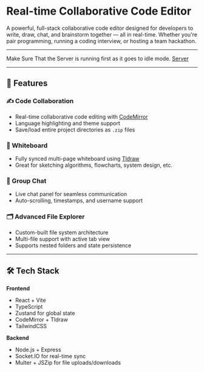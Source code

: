 # Real-time Collaborative Code Editor

A powerful, full-stack collaborative code editor designed for developers to write, draw, chat, and brainstorm together — all in real-time. Whether you're pair programming, running a coding interview, or hosting a team hackathon.

---
Make Sure That the Server is running first as it goes to idle mode.
[Server](https://realtime-code-collab-uvx5.onrender.com)


------
## 🚀 Features

### ✍️ Code Collaboration
- Real-time collaborative code editing with [CodeMirror](https://codemirror.net/)
- Language highlighting and theme support
- Save/load entire project directories as `.zip` files

### 🧾 Whiteboard
- Fully synced multi-page whiteboard using [Tldraw](https://tldraw.dev/)
- Great for sketching algorithms, flowcharts, system design, etc.

### 💬 Group Chat
- Live chat panel for seamless communication
- Auto-scrolling, timestamps, and username support

### 🗂️ Advanced File Explorer
- Custom-built file system architecture
- Multi-file support with active tab view
- Supports nested folders and state persistence
---

## 🛠️ Tech Stack

**Frontend**  
- React + Vite  
- TypeScript  
- Zustand for global state  
- CodeMirror + Tldraw  
- TailwindCSS  

**Backend**  
- Node.js + Express  
- Socket.IO for real-time sync  
- Multer + JSZip for file uploads/downloads  

